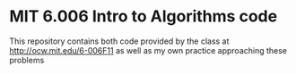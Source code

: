 # MIT 6.006 Intro to Algorithms code
This repository contains both code provided by the class at http://ocw.mit.edu/6-006F11 as well as my own practice approaching these problems

